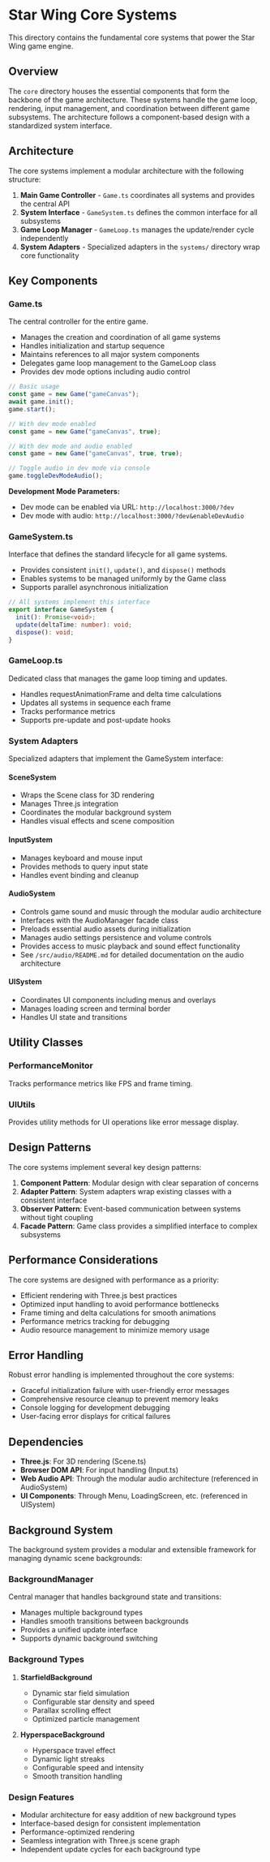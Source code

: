 # Star Wing Core Systems

This directory contains the fundamental core systems that power the Star Wing game engine.

## Overview

The `core` directory houses the essential components that form the backbone of the game architecture. These systems handle the game loop, rendering, input management, and coordination between different game subsystems. The architecture follows a component-based design with a standardized system interface.

## Architecture

The core systems implement a modular architecture with the following structure:

1. **Main Game Controller** - `Game.ts` coordinates all systems and provides the central API
2. **System Interface** - `GameSystem.ts` defines the common interface for all subsystems
3. **Game Loop Manager** - `GameLoop.ts` manages the update/render cycle independently
4. **System Adapters** - Specialized adapters in the `systems/` directory wrap core functionality

## Key Components

### Game.ts

The central controller for the entire game.

- Manages the creation and coordination of all game systems
- Handles initialization and startup sequence
- Maintains references to all major system components
- Delegates game loop management to the GameLoop class
- Provides dev mode options including audio control

```typescript
// Basic usage
const game = new Game("gameCanvas");
await game.init();
game.start();

// With dev mode enabled
const game = new Game("gameCanvas", true);

// With dev mode and audio enabled
const game = new Game("gameCanvas", true, true);

// Toggle audio in dev mode via console
game.toggleDevModeAudio();
```

**Development Mode Parameters:**

- Dev mode can be enabled via URL: `http://localhost:3000/?dev`
- Dev mode with audio: `http://localhost:3000/?dev&enableDevAudio`

### GameSystem.ts

Interface that defines the standard lifecycle for all game systems.

- Provides consistent `init()`, `update()`, and `dispose()` methods
- Enables systems to be managed uniformly by the Game class
- Supports parallel asynchronous initialization

```typescript
// All systems implement this interface
export interface GameSystem {
  init(): Promise<void>;
  update(deltaTime: number): void;
  dispose(): void;
}
```

### GameLoop.ts

Dedicated class that manages the game loop timing and updates.

- Handles requestAnimationFrame and delta time calculations
- Updates all systems in sequence each frame
- Tracks performance metrics
- Supports pre-update and post-update hooks

### System Adapters

Specialized adapters that implement the GameSystem interface:

#### SceneSystem

- Wraps the Scene class for 3D rendering
- Manages Three.js integration
- Coordinates the modular background system
- Handles visual effects and scene composition

#### InputSystem

- Manages keyboard and mouse input
- Provides methods to query input state
- Handles event binding and cleanup

#### AudioSystem

- Controls game sound and music through the modular audio architecture
- Interfaces with the AudioManager facade class
- Preloads essential audio assets during initialization
- Manages audio settings persistence and volume controls
- Provides access to music playback and sound effect functionality
- See `/src/audio/README.md` for detailed documentation on the audio architecture

#### UISystem

- Coordinates UI components including menus and overlays
- Manages loading screen and terminal border
- Handles UI state and transitions

## Utility Classes

### PerformanceMonitor

Tracks performance metrics like FPS and frame timing.

### UIUtils

Provides utility methods for UI operations like error message display.

## Design Patterns

The core systems implement several key design patterns:

1. **Component Pattern**: Modular design with clear separation of concerns
2. **Adapter Pattern**: System adapters wrap existing classes with a consistent interface
3. **Observer Pattern**: Event-based communication between systems without tight coupling
4. **Facade Pattern**: Game class provides a simplified interface to complex subsystems

## Performance Considerations

The core systems are designed with performance as a priority:

- Efficient rendering with Three.js best practices
- Optimized input handling to avoid performance bottlenecks
- Frame timing and delta calculations for smooth animations
- Performance metrics tracking for debugging
- Audio resource management to minimize memory usage

## Error Handling

Robust error handling is implemented throughout the core systems:

- Graceful initialization failure with user-friendly error messages
- Comprehensive resource cleanup to prevent memory leaks
- Console logging for development debugging
- User-facing error displays for critical failures

## Dependencies

- **Three.js**: For 3D rendering (Scene.ts)
- **Browser DOM API**: For input handling (Input.ts)
- **Web Audio API**: Through the modular audio architecture (referenced in AudioSystem)
- **UI Components**: Through Menu, LoadingScreen, etc. (referenced in UISystem)

## Background System

The background system provides a modular and extensible framework for managing dynamic scene backgrounds:

### BackgroundManager

Central manager that handles background state and transitions:

- Manages multiple background types
- Handles smooth transitions between backgrounds
- Provides a unified update interface
- Supports dynamic background switching

### Background Types

1. **StarfieldBackground**

   - Dynamic star field simulation
   - Configurable star density and speed
   - Parallax scrolling effect
   - Optimized particle management

2. **HyperspaceBackground**
   - Hyperspace travel effect
   - Dynamic light streaks
   - Configurable speed and intensity
   - Smooth transition handling

### Design Features

- Modular architecture for easy addition of new background types
- Interface-based design for consistent implementation
- Performance-optimized rendering
- Seamless integration with Three.js scene graph
- Independent update cycles for each background type
